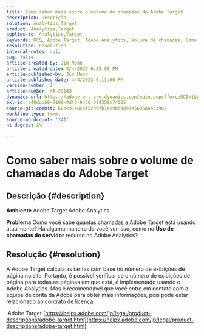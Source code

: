 ```yaml
---
title: Como saber mais sobre o volume de chamadas do Adobe Target
description: Descrição
solution: Analytics,Target
product: Analytics,Target
applies-to: Analytics,Target
keywords: KCS, Adobe Target, Adobe Analytics, Volume de chamadas, Como fazer
resolution: Resolution
internal-notes: null
bug: false
article-created-by: Jim Menn
article-created-date: 4/4/2023 6:05:00 PM
article-published-by: Jim Menn
article-published-date: 4/4/2023 6:11:00 PM
version-number: 2
article-number: KA-20143
dynamics-url: https://adobe-ent.crm.dynamics.com/main.aspx?forceUCI=1&pagetype=entityrecord&etn=knowledgearticle&id=6b960434-13d3-ed11-a7c7-6045bd006268
exl-id: c48ddb68-7109-4df6-9436-3f4359c74005
source-git-commit: 62ce3148c5f5256fb1ec9bb9097e5686a44c3962
workflow-type: tm+mt
source-wordcount: '141'
ht-degree: 2%

---
```


# Como saber mais sobre o volume de chamadas do Adobe Target

## Descrição {#description}


<b>Ambiente</b>
Adobe Target Adobe Analytics

<b>Problema</b>
Como você sabe quantas chamadas a Adobe Target está usando atualmente?
Há alguma maneira de você ver isso, como no <b>Uso de chamadas do servidor</b> recurso no Adobe Analytics?


## Resolução {#resolution}


A Adobe Target calcula as tarifas com base no número de exibições de página no site.
Portanto, é possível verificar se o número de exibições de página para todas as páginas em que está, é implementado usando o Adobe Analytics.
Mas é recomendável que você entre em contato com a equipe de conta da Adobe para obter mais informações, pois pode estar relacionado ao contrato de licença.

·Adobe Target
[https://helpx.adobe.com/jp/legal/product-descriptions/adobe-target.html](https://helpx.adobe.com/jp/legal/product-descriptions/adobe-target.html)
